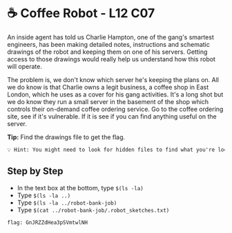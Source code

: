 # ☕ Coffee Robot - L12 C07

An inside agent has told us Charlie Hampton, one of the gang's smartest engineers, has been making detailed notes, instructions and schematic drawings of the robot and keeping them on one of his servers. Getting access to those drawings would really help us understand how this robot will operate.

The problem is, we don't know which server he's keeping the plans on. All we do know is that Charlie owns a legit business, a coffee shop in East London, which he uses as a cover for his gang activities. It's a long shot but we do know they run a small server in the basement of the shop which controls their on-demand coffee ordering service. Go to the coffee ordering site, see if it's vulnerable. If it is see if you can find anything useful on the server.

**Tip:** Find the drawings file to get the flag.

```txt
💡 Hint: You might need to look for hidden files to find what you're looking for.
```

## Step by Step

- In the text box at the bottom, type `$(ls -la)`
- Type `$(ls -la ..)`
- Type `$(ls -la ../robot-bank-job)`
- Type `$(cat ../robot-bank-job/.robot_sketches.txt)`

`flag: GnJRZZdHea3pSVmtwlNH`

